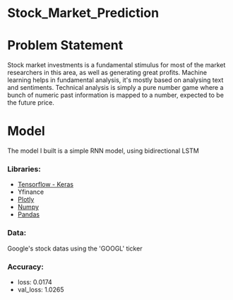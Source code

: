 # Stock_Market_Prediction

# Problem Statement
Stock market investments is a fundamental stimulus for most of the market researchers in this area, as well as generating great profits. Machine learning helps in fundamental analysis, it's mostly based on analysing text and sentiments. Technical analysis is simply a pure number game where a bunch of numeric past information is mapped to a number, expected to be the future price.

# Model

The model I built is a simple RNN model, using bidirectional LSTM

### Libraries: 
- [Tensorflow - Keras](https://www.tensorflow.org/api_docs/python/tf/keras)
- Yfinance
- [Plotly](https://plotly.com/)
- [Numpy](http://numpy.org/)
- [Pandas](https://pandas.pydata.org/)

### Data: 
Google's stock datas using the 'GOOGL' ticker

### Accuracy:
- loss: 0.0174 
- val_loss: 1.0265
